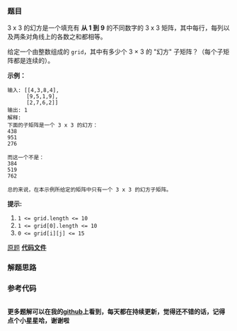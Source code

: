 ### 题目
3 x 3 的幻方是一个填充有 **从 1 到 9** 的不同数字的 3 x 3 矩阵，其中每行，每列以及两条对角线上的各数之和都相等。

给定一个由整数组成的 `grid`，其中有多少个 3 × 3 的 "幻方" 子矩阵？（每个子矩阵都是连续的）。



**示例：**

    
    
    输入: [[4,3,8,4],
          [9,5,1,9],
          [2,7,6,2]]
    输出: 1
    解释:
    下面的子矩阵是一个 3 x 3 的幻方：
    438
    951
    276
    
    而这一个不是：
    384
    519
    762
    
    总的来说，在本示例所给定的矩阵中只有一个 3 x 3 的幻方子矩阵。
    

**提示:**

  1. `1 <= grid.length <= 10`
  2. `1 <= grid[0].length <= 10`
  3. `0 <= grid[i][j] <= 15`

[原题](https://leetcode-cn.com/problems/magic-squares-in-grid/)    **[代码文件]()**


### 解题思路




### 参考代码

```go


```




**更多题解可以在我的[github](https://github.com/LZH139/leetcode_Go)上看到，每天都在持续更新，觉得还不错的话，记得点个小星星哈，谢谢啦**
